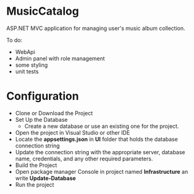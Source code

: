 # MusicCatalog
ASP.NET MVC application for managing user's music album collection.

To do:
- WebApi
- Admin panel with role management
- some styling
- unit tests

# Configuration
- Clone or Download the Project
- Set Up the Database
  - Create a new database or use an existing one for the project.
- Open the project in Visual Studio or other IDE
- Locate the **appsettings.json** in **UI** folder that holds the database connection string
- Update the connection string with the appropriate server, database name, credentials, and any other required parameters.
- Build the Project
- Open package manager Console in project named **Infrastructure** an write **Update-Database**
- Run the project

